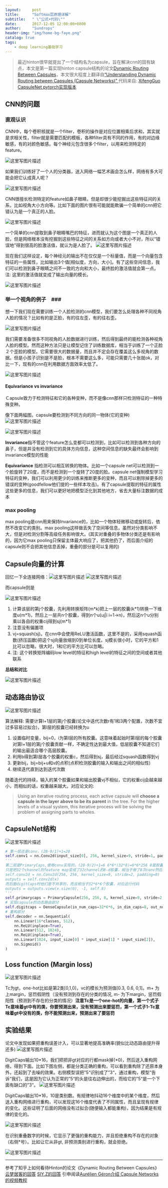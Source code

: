 ```yaml
---
layout:     post
title:      "Softmax层原理详解"
subtitle:   " \"公式+代码\""
date:       2017-12-05 12:00:00+0800
author:     "Sundrops"
header-img: "img/home-bg-faye.png"
catalog: true
tags:
    - deep learning基础学习
---
```



> 最近hinton很早就提出了一个结构名为capsule，旨在解决cnn的固有缺点，本文是第一篇实现hinton capsule结构的论文[Dynamic Routing Between Capsules](https://arxiv.org/abs/1710.09829)，本文很大程度上翻译自[“Understanding Dynamic Routing between Capsules (Capsule Networks)”
](https://jhui.github.io/2017/11/03/Dynamic-Routing-Between-Capsules/)代码来自: [XifengGuo CapsuleNet pytorch实现版本](https://github.com/XifengGuo/CapsNet-Pytorch/tree/master/result)

## CNN的问题 ##

### 直观认识 ###
CNN中，每个卷积核就是一个filter，卷积的操作是对应位置相乘后求和，其实就是求相关性，filter就是需要匹配的模板，各种filter具有不同的作用，有的对边缘敏感，有的对颜色敏感。每个神经元包含很多个filter，以用来检测特定的feature。

![这里写图片描述](http://img.blog.csdn.net/20171205162218238?watermark/2/text/aHR0cDovL2Jsb2cuY3Nkbi5uZXQvdTAxMzAxMDg4OQ==/font/5a6L5L2T/fontsize/400/fill/I0JBQkFCMA==/dissolve/70/gravity/SouthEast)

如果我们训练好了一个人的分类器，送入网络一幅艺术画会怎么样，网络有多大可能会把它认成真人呢？

![这里写图片描述](http://img.blog.csdn.net/20171205210516129?watermark/2/text/aHR0cDovL2Jsb2cuY3Nkbi5uZXQvdTAxMzAxMDg4OQ==/font/5a6L5L2T/fontsize/400/fill/I0JBQkFCMA==/dissolve/70/gravity/SouthEast)

CNN很擅长检测特定的feature如鼻子眼睛，但是却很少能挖掘出这些特征间的关系，比如视角大小方向等。比如下面的图片很有可能就能欺骗一个简单的cnn把它错认为是一个真正的人脸。

![这里写图片描述](http://img.blog.csdn.net/20171205210442043?watermark/2/text/aHR0cDovL2Jsb2cuY3Nkbi5uZXQvdTAxMzAxMDg4OQ==/font/5a6L5L2T/fontsize/400/fill/I0JBQkFCMA==/dissolve/70/gravity/SouthEast)

一个简单的cnn提取到鼻子眼睛嘴巴的特征，进而就认为这个图是一个真正的人脸，但是网络根本没有挖掘到这些特征之间的关系如方向或者大小不对，所以“错误地”得到很高的脸激活值，就认为是人脸了。
![这里写图片描述](http://img.blog.csdn.net/20171205163154767?watermark/2/text/aHR0cDovL2Jsb2cuY3Nkbi5uZXQvdTAxMzAxMDg4OQ==/font/5a6L5L2T/fontsize/400/fill/I0JBQkFCMA==/dissolve/70/gravity/SouthEast)

现在我们这样设定，每个神经元的输出不在仅仅是一个标量值，而是一个向量包含特征的一些属性，比如输出3个值[相似度，方向，大小]。有了这些空间信息，我们可以检测到鼻子眼睛之间不一致的方向和大小，最终脸的激活值就会第一点。注: 这里的激活值就变成了输出向量的模长。


![这里写图片描述](http://img.blog.csdn.net/20171205163551445?watermark/2/text/aHR0cDovL2Jsb2cuY3Nkbi5uZXQvdTAxMzAxMDg4OQ==/font/5a6L5L2T/fontsize/400/fill/I0JBQkFCMA==/dissolve/70/gravity/SouthEast)


### 举一个视角的例子　###

想一下我们现在需要训练一个人脸检测的cnn模型，我们要怎么处理各种不同视角人脸的情况？比如有的是正脸，有的往左歪，有的往右歪。

![这里写图片描述](http://img.blog.csdn.net/20171205210610851?watermark/2/text/aHR0cDovL2Jsb2cuY3Nkbi5uZXQvdTAxMzAxMDg4OQ==/font/5a6L5L2T/fontsize/400/fill/I0JBQkFCMA==/dissolve/70/gravity/SouthEast)

我们需要准备很多不同视角的人脸数据进行训练，然后得到最终的能检测各种视角人脸的模型。然而这种方法只是让模型记住了训练数据库，相当于训练了一个正脸２个歪脸的模型。它需要很大的数据量，而且并不定会存在覆盖这么多视角的数据。但是小孩子识别是不是脸，根本不需要这么多，可能只需要几十张就ok，对比一下，现有的cnn在利用数据方面效率太低了。

![这里写图片描述](http://img.blog.csdn.net/20171205164333817?watermark/2/text/aHR0cDovL2Jsb2cuY3Nkbi5uZXQvdTAxMzAxMDg4OQ==/font/5a6L5L2T/fontsize/400/fill/I0JBQkFCMA==/dissolve/70/gravity/SouthEast)


#### Equivariance vs invariance ####

Ｃapsule致力于检测特征和它的各种变种，而不是像cnn那样只检测特征的一种特殊变种。

像下面两幅图，capsule要检测到不同方向的同一物体(它的变种)
![这里写图片描述](http://img.blog.csdn.net/20171205165326170?watermark/2/text/aHR0cDovL2Jsb2cuY3Nkbi5uZXQvdTAxMzAxMDg4OQ==/font/5a6L5L2T/fontsize/400/fill/I0JBQkFCMA==/dissolve/70/gravity/SouthEast)

![这里写图片描述](http://img.blog.csdn.net/20171205165716159?watermark/2/text/aHR0cDovL2Jsb2cuY3Nkbi5uZXQvdTAxMzAxMDg4OQ==/font/5a6L5L2T/fontsize/400/fill/I0JBQkFCMA==/dissolve/70/gravity/SouthEast)


**Invariance**指不管这个feature怎么变都可以检测到，比如可以检测到各种方向的鼻子，但是并没有检测到它的具体方向信息，这种空间信息的缺失最终会影响到invariance模型的性能

**Equivariance** 指检测可以相互转换的物体。比如一个capsule net可以检测到一个脸旋转了20度，而不是检测到一个旋转了20度的脸。capsule net强制模型学习特征的变种，我们可以利用更少的训练来推断更多的变种，而且可以剔除掉更多的错误的变种(goodfellow他们提的一些样本攻击)。有了capsule提取的特征的属性这些更多的信息，我们可以更好地把模型泛化到其他地方，省去大量标注数据的成本

### max pooling ###

max pooling是cnn用来保持Invariance的，比如一个物体轻微移动或旋转后，依然不改变它的类别。max pooling这样做丢失了空间等信息，虽然对分类影响不大，但是对检测分割等高级任务影响很大。(其实对重叠的多物体分类还是有影响的，因为它max pooling只保留主体最大响应了，把其他扔了，而后面介绍的capsule则不会把其他信息丢掉，重叠的部分是可以复用的)

## Capsule向量的计算 ##

回忆一下全连接网络：![这里写图片描述](http://img.blog.csdn.net/20171205210645859?watermark/2/text/aHR0cDovL2Jsb2cuY3Nkbi5uZXQvdTAxMzAxMDg4OQ==/font/5a6L5L2T/fontsize/400/fill/I0JBQkFCMA==/dissolve/70/gravity/SouthEast)
![这里写图片描述](http://img.blog.csdn.net/20171205210626394?watermark/2/text/aHR0cDovL2Jsb2cuY3Nkbi5uZXQvdTAxMzAxMDg4OQ==/font/5a6L5L2T/fontsize/400/fill/I0JBQkFCMA==/dissolve/70/gravity/SouthEast)

而capsule则是

![这里写图片描述](http://img.blog.csdn.net/20171205210753258?watermark/2/text/aHR0cDovL2Jsb2cuY3Nkbi5uZXQvdTAxMzAxMDg4OQ==/font/5a6L5L2T/fontsize/400/fill/I0JBQkFCMA==/dissolve/70/gravity/SouthEast)

1. 计算该层的第j个胶囊，先利用转换矩阵(m\*k)把上一层的胶囊(k\*1)转换一下维度u(m\*1)，然后上一层共n个胶囊，得到n个u(uj|i i=1->n)，然后这n个u分别乘以各自的权重cij得到sj(m\*1)
2. 注意没有偏置项
3. vj=squash(sj)。在cnn中会使用ReLU激活函数，这里不是的，采用squash函数(挤压函数)把这个sj向量放缩到0到单位长度。sj模长很小时，它的平方和1比可以忽略，很大时，1和它的平方比可以忽略。
4. 注: 这个转换矩阵编码low level的特征和high level的特征之间的空间或者其他联系

**总结和对比**

![这里写图片描述](http://img.blog.csdn.net/20171205161635217?watermark/2/text/aHR0cDovL2Jsb2cuY3Nkbi5uZXQvdTAxMzAxMDg4OQ==/font/5a6L5L2T/fontsize/400/fill/I0JBQkFCMA==/dissolve/70/gravity/SouthEast)

## 动态路由协议 ##

![这里写图片描述](http://img.blog.csdn.net/20171205212237658?watermark/2/text/aHR0cDovL2Jsb2cuY3Nkbi5uZXQvdTAxMzAxMDg4OQ==/font/5a6L5L2T/fontsize/400/fill/I0JBQkFCMA==/dissolve/70/gravity/SouthEast)

算法解释: 需要计算l+1层的第j个胶囊(论文中迭代次数r有1和3两个配置，次数不宜过多容易过拟合)，第l层的胶囊已经转换为u
1. 设置临时变量，bij=0，i为第l层的所有胶囊。这意味着起始时第l层的每个胶囊对第l+1层的第j个胶囊贡献一样，不确定性达到最大值，低层胶囊不知道它们的输出最适合哪个高层胶囊。
2. 利用b得到第l层各个胶囊的权重c，然后得到sj，最后经过squash函数得到vj
3. 更新bij，bij=bij+u和v的点积(点积检测胶囊的输入和输出之间的相似性)
4. 继续迭代直到达到迭代次数

随着迭代的持续，输入的某个胶囊如果和输出胶囊vj不相似，它的权重cij会越来越小，而相似的话，权重越来越大。对应论文的:

> Using an iterative routing process, each active capsule will **choose a capsule in the layer above to be its parent** in the tree. For the higher levels of a visual system, this iterative process will be solving the problem of assigning parts to wholes.

## CapsuleNet结构 ##

![这里写图片描述](http://img.blog.csdn.net/20171205213919763?watermark/2/text/aHR0cDovL2Jsb2cuY3Nkbi5uZXQvdTAxMzAxMDg4OQ==/font/5a6L5L2T/fontsize/400/fill/I0JBQkFCMA==/dissolve/70/gravity/SouthEast)

```python
# 第一层还是conv，(28-9/1)+1=20
self.conv1 = nn.Conv2d(input_size[0], 256, kernel_size=9, stride=1, padding=0)
'''
第二层是PrimaryCaps,使用conv实现的，(20-9/2)+1=6 6*6*(32*8)=6*6*256 8是胶囊向量的维度
只是把32个channel的feature map变成了32channel的8-d胶囊，相当于做了8次conv然后在channel这个维度concat起来了。论文所说的each capsule in the [6 × 6] grid is sharing their weights with each other所说的是算卷积时共享权重，都是同样的卷积核。
self.conv2d = nn.Conv2d(256, 256, kernel_size=9, stride=2, padding=0)
outputs = self.conv2d(x)
而后面digitCaps时他们是不共享的，而且相当于32*6*6个胶囊，对应这行代码
outputs = outputs.view(x.size(0), -1, self.8)
'''
self.primarycaps = PrimaryCapsule(256, 256, 8, kernel_size=9, stride=2, padding=0)
# 实现capsule的动态路由部分
self.digitcaps = DenseCapsule(in_num_caps=32*6*6, in_dim_caps=8, out_num_caps=classes, out_dim_caps=16, routings=routings)
# 重构部分
self.decoder = nn.Sequential(
    nn.Linear(16*classes, 512),
    nn.ReLU(inplace=True),
    nn.Linear(512, 1024),
    nn.ReLU(inplace=True),
    nn.Linear(1024, input_size[0] * input_size[1] * input_size[2]),
    nn.Sigmoid()
)

```
## Loss function (Margin loss) ##


![这里写图片描述](http://img.blog.csdn.net/20171205215119168?watermark/2/text/aHR0cDovL2Jsb2cuY3Nkbi5uZXQvdTAxMzAxMDg4OQ==/font/5a6L5L2T/fontsize/400/fill/I0JBQkFCMA==/dissolve/70/gravity/SouthEast)

Tc为gt，one-hot比如是第2类[0,1,0]，vc的模长为预测值[0.3, 0.6, 0,1]。m+ 为上margin，惩罚假阴性（没有预测到存在的分类的情况,  m- 为下margin，惩罚假阳性（预测到不存在的分类的情况）**注意Tc是一个one-hot的向量，第一个式子Tc意味着gt中有的类，你要预测出来，没有预测出来要惩罚，第一个式子1-Tc意味着gt中没有的类，你不能预测出来，预测出来了要惩罚**

## 实验结果 ##

论文中发现如果把重构误差计入，可以显著地提高准确率(貌似比动态路由提升得还多)
![这里写图片描述](http://img.blog.csdn.net/20171205222840794?watermark/2/text/aHR0cDovL2Jsb2cuY3Nkbi5uZXQvdTAxMzAxMDg4OQ==/font/5a6L5L2T/fontsize/400/fill/I0JBQkFCMA==/dissolve/70/gravity/SouthEast)


DigitCaps输出10\*16，我们把把非gt对应的行都mask掉(\*0)，然后送入重构网络，得到下面。比如下图左侧，都是分类正确的重构，可以看到重构除了还原本身外，还起到了去噪的效果。右侧模型误把”5“识别成了”3“，通过重构，模型”告诉“我们，这是因为它认为正常的”5“的头是往右边伸出的，而给它的”5“是一个下面有缺口的”3“。
![这里写图片描述](http://img.blog.csdn.net/20171205223314629?watermark/2/text/aHR0cDovL2Jsb2cuY3Nkbi5uZXQvdTAxMzAxMDg4OQ==/font/5a6L5L2T/fontsize/400/fill/I0JBQkFCMA==/dissolve/70/gravity/SouthEast)


DigitCaps输出10\*16，10是类别数。有规律地抖动16个维度中的某个维度，然后送入重构网络进行重构，可以发现这16个维度代表了不同属性，而且呈现有规律的变化。这些证明了后面的网络没有过拟合(随便输入都能重构)，因为结果是有规律的变化的。

![这里写图片描述](http://img.blog.csdn.net/20171205222949687?watermark/2/text/aHR0cDovL2Jsb2cuY3Nkbi5uZXQvdTAxMzAxMDg4OQ==/font/5a6L5L2T/fontsize/400/fill/I0JBQkFCMA==/dissolve/70/gravity/SouthEast)

在识别重叠数字的时候，它显示了更强的重构能力，并且拒绝重构不存在的对象（右侧*号）。比如让它从非gt, 非预测类别进行重构，就会拒绝。

![这里写图片描述](http://img.blog.csdn.net/20171205223234500?watermark/2/text/aHR0cDovL2Jsb2cuY3Nkbi5uZXQvdTAxMzAxMDg4OQ==/font/5a6L5L2T/fontsize/400/fill/I0JBQkFCMA==/dissolve/70/gravity/SouthEast)





----------
参考了知乎上如何看待Hinton的论文《Dynamic Routing Between Capsules》
[云梦居客的回答](https://www.zhihu.com/question/67287444/answer/251460831)
[SIY.Z的回答](https://www.zhihu.com/question/67287444/answer/251241736)
引申阅读[Aurélien Géron介绍 Capsule Networks的视频教程](https://mp.weixin.qq.com/s/9BIbthQvePqeVdLWil7vgQ)
